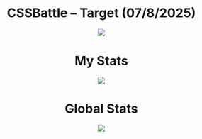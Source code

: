 <h1 align="center">CSSBattle – Target (07/8/2025)</h1>

<p align="center">
  <img src="https://github.com/user-attachments/assets/d6ee8016-d87f-44af-8178-ce5da50205e1">
</p>

<h1 align="center">My Stats</h1>

<p align="center">
  <img src="https://github.com/user-attachments/assets/dce1d545-8d46-4883-8a56-25e21f5f7a5b">
</p>

<h1 align="center">Global Stats</h1>

<p align="center">
  <img src="https://github.com/user-attachments/assets/dd26de55-5cfc-445d-8715-fbca1d1c0756">
</p>
